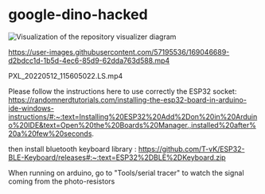 # google-dino-hacked

![Visualization of the repository visualizer diagram](./diagram.svg)




https://user-images.githubusercontent.com/57195536/169046689-d2bdcc1d-1b5d-4ec6-85d9-62dda763d588.mp4


PXL_20220512_115605022.LS.mp4

Please follow the instructions here to use correctly the ESP32 socket:
https://randomnerdtutorials.com/installing-the-esp32-board-in-arduino-ide-windows-instructions/#:~:text=Installing%20ESP32%20Add%2Don%20in%20Arduino%20IDE&text=Open%20the%20Boards%20Manager.,installed%20after%20a%20few%20seconds.

then install bluetooth keyboard library :
https://github.com/T-vK/ESP32-BLE-Keyboard/releases#:~:text=ESP32%2DBLE%2DKeyboard.zip

When running on arduino, go to "Tools/serial tracer" to watch the signal coming from the photo-resistors 

